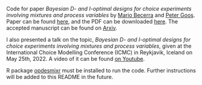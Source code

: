 
Code for paper *Bayesian D- and I-optimal designs for choice experiments involving mixtures and process variables* by [Mario Becerra](http://mariobecerra.github.io/) and [Peter Goos](https://www.kuleuven.be/wieiswie/en/person/00006560). Paper can be found [here](https://www.sciencedirect.com/science/article/abs/pii/S0950329323001222), and the PDF can be downloaded [here](https://mariobecerra.github.io/files/becerra_goos_2023_published_elsevier.pdf). The accepted manuscript can be found on [Arxiv](https://arxiv.org/abs/2307.02604).

I also presented a talk on the topic, *Bayesian D- and I-optimal designs for choice experiments involving mixtures and process variables*, given at the International Choice Modelling Conference (ICMC) in Reykjavik, Iceland on May 25th, 2022. A video of it can be found [on Youtube]( https://www.youtube.com/watch?v=R1mTYUNu0A0&feature=youtu.be).

R package [opdesmixr](https://github.com/mariobecerra/opdesmixr) must be installed to run the code. Further instructions will be added to this README in the future.

